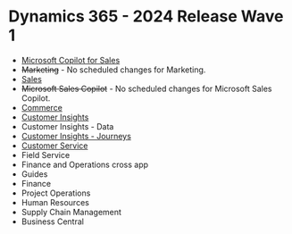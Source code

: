 # Dynamics 365 - 2024 Release Wave 1

- [Microsoft Copilot for Sales](./Dynamics-365/Microsoft-Copilot-for-Sales.md)
- ~~Marketing~~ - No scheduled changes for Marketing.
- [Sales](./Dynamics-365/Sales.md)
- ~~Microsoft Sales Copilot~~ - No scheduled changes for Microsoft Sales Copilot.
- [Commerce](./Dynamics-365/Commerce.md)
- [Customer Insights](./Dynamics-365/Customer-Insights.md)
- Customer Insights - Data
- [Customer Insights - Journeys](./Dynamics-365/Customer-Insights-(Journeys).md)
- [Customer Service](./Dynamics-365/Customer-Service.md)
- Field Service
- Finance and Operations cross app
- Guides
- Finance
- Project Operations
- Human Resources
- Supply Chain Management
- Business Central